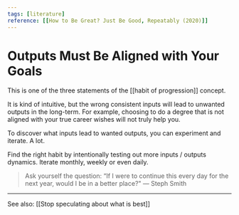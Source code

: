 ```yaml
---
tags: [literature]
reference: [[How to Be Great? Just Be Good, Repeatably (2020)]]
---
```


# Outputs Must Be Aligned with Your Goals

This is one of the three statements of the [[habit of progression]] concept.

It is kind of intuitive, but the wrong consistent inputs will lead to unwanted outputs in the long-term. For example, choosing to do a degree that is not aligned with your true career wishes will not truly help you.

To discover what inputs lead to wanted outputs, you can experiment and iterate. A lot.

Find the right habit by intentionally testing out more inputs / outputs dynamics. Iterate monthly, weekly or even daily.

> Ask yourself the question: “If I were to continue this every day for the next year, would I be in a better place?" — Steph Smith

---
See also: [[Stop speculating about what is best]]

[//begin]: # "Autogenerated link references for markdown compatibility"
[habit-of-progression]: habit-of-progression "Habit of Progression"
[stop-speculating-about-what-is-best]: stop-speculating-about-what-is-best "Stop Speculating About What Is Best"
[//end]: # "Autogenerated link references"